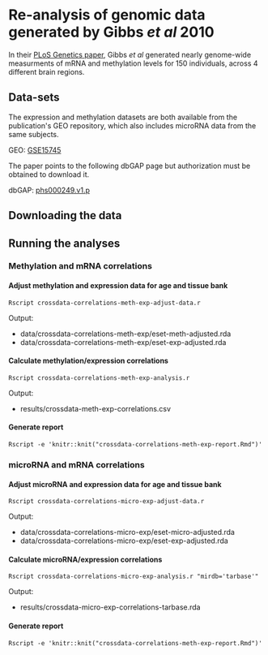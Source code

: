 # Re-analysis of genomic data generated by Gibbs *et al* 2010

In their [PLoS Genetics paper](http://www.plosgenetics.org/article/info:doi/10.1371/journal.pgen.1000952), Gibbs *et al* generated nearly genome-wide measurments of mRNA and methylation levels for 150 individuals, across 4 different brain regions. 

## Data-sets

The expression and methylation datasets are both available from the publication's GEO repository, which also includes microRNA data from the same subjects.

GEO: [GSE15745](http://www.ncbi.nlm.nih.gov/geo/query/acc.cgi?acc=GSE15745)

The paper points to the following dbGAP page but authorization must be obtained to download it.

dbGAP: [phs000249.v1.p](http://www.ncbi.nlm.nih.gov/projects/gap/cgi-bin/study.cgi?study_id=phs000249.v1.p1)

## Downloading the data

## Running the analyses

### Methylation and mRNA correlations

#### Adjust methylation and expression data for age and tissue bank
`Rscript crossdata-correlations-meth-exp-adjust-data.r`

Output:
* data/crossdata-correlations-meth-exp/eset-meth-adjusted.rda
* data/crossdata-correlations-meth-exp/eset-exp-adjusted.rda

#### Calculate methylation/expression correlations
`Rscript crossdata-correlations-meth-exp-analysis.r`

Output:
* results/crossdata-meth-exp-correlations.csv

#### Generate report
`Rscript -e 'knitr::knit("crossdata-correlations-meth-exp-report.Rmd")'`

### microRNA and mRNA correlations

#### Adjust microRNA and expression data for age and tissue bank
`Rscript crossdata-correlations-micro-exp-adjust-data.r`

Output:
* data/crossdata-correlations-micro-exp/eset-micro-adjusted.rda
* data/crossdata-correlations-micro-exp/eset-exp-adjusted.rda

#### Calculate microRNA/expression correlations
`Rscript crossdata-correlations-micro-exp-analysis.r "mirdb='tarbase'"`

Output:
* results/crossdata-micro-exp-correlations-tarbase.rda

#### Generate report
`Rscript -e 'knitr::knit("crossdata-correlations-meth-exp-report.Rmd")'`

